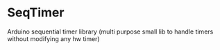 # SeqTimer
Arduino sequential timer library (multi purpose small lib to handle timers without modifying any hw timer)
